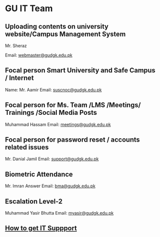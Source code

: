 # GU IT Team

## Uploading contents on university website/Campus Management System

Mr. Sheraz

Email: webmaster@gudgk.edu.pk

## Focal person Smart University and Safe Campus / Internet

Name: Mr. Aamir
Email: suscnoc@gudgk.edu.pk

## Focal person for Ms. Team /LMS /Meetings/ Trainings /Social Media Posts

Muhammad Hassam
Email: meetings@gudgk.edu.pk

## Focal person for password reset / accounts related issues

Mr. Danial Jamil
Email: support@gudgk.edu.pk

## Biometric Attendance

Mr. Imran Answer
Email: bma@gudgk.edu.pk

## Escalation Level-2

Muhammad Yasir Bhutta
Email: <myasir@gudgk.edu.pk>

## [How to get IT Suppport](../helpdesk/get-support.md)

